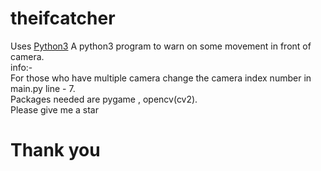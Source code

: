 # theifcatcher
Uses <a href="https://www.python.org/downloads/">Python3</a>
A python3 program to warn on some movement in front of camera. <br>
info:-<br>
For those who have multiple camera change the camera index number in main.py line - 7.<br>
Packages needed are pygame , opencv(cv2).<br>
Please give me a star <br> <h1>Thank you</h1><br>
